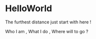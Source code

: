 # HelloWorld
The furthest distance just start with here !

Who  I  am ,  What  I  do ,  Where will to go ?
